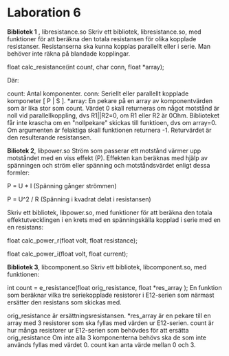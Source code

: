 # Laboration 6

**Bibliotek 1** , libresistance.so
Skriv ett bibliotek, libresistance.so, med funktioner för att beräkna den totala resistansen för olika kopplade  resistanser. Resistanserna ska kunna kopplas parallellt eller i serie. Man behöver inte räkna på blandade kopplingar.

float calc_resistance(int count, char conn, float *array);

Där:

count: Antal komponenter.
conn: Seriellt eller parallellt kopplade komponeter [ P | S ].
*array: En pekare på en array av komponentvärden som är lika stor som count.
Värdet 0 skall returneras om något motstånd är noll vid parallellkoppling, dvs  R1||R2=0, om R1 eller R2 är 0Ohm.
Biblioteket får inte krascha om en "nollpekare" skickas till funktioen, dvs om array=0.
Om argumenten är felaktiga skall funktionen returnera -1.
Returvärdet är den resulterande resistansen.

**Biliotek 2**, libpower.so
Ström som passerar ett motstånd värmer upp motståndet med en viss effekt (P). Effekten kan beräknas med hjälp av spänningen och ström eller spänning och motståndsvärdet enligt dessa formler:

P = U * I  (Spänning gånger strömmen)

P = U^2 / R (Spänning i kvadrat delat i resistansen)

Skriv ett bibliotek, libpower.so, med funktioner för att beräkna den totala effektutvecklingen i en krets med en spänningskälla kopplad i serie med en en resistans:

float calc_power_r(float volt, float resistance);

float calc_power_i(float volt, float current);

**Bibliotek 3**, libcomponent.so
Skriv ett bibliotek, libcomponent.so, med funktionen:

int count = e_resistance(float orig_resistance, float *res_array );
En funktion som beräknar vilka tre seriekopplade resistorer i E12-serien som närmast ersätter den resistans som skickas med.

orig_resistance är ersättningsresistansen.
*res_array är en pekare till en array med 3 resistorer som ska fyllas med värden ur E12-serien.
count är hur många resistorer ur E12-serien som behövdes för att ersätta orig_resistance Om inte alla 3 komponenterna behövs ska de som inte används fyllas med värdet 0. count kan anta värde mellan 0 och 3.
